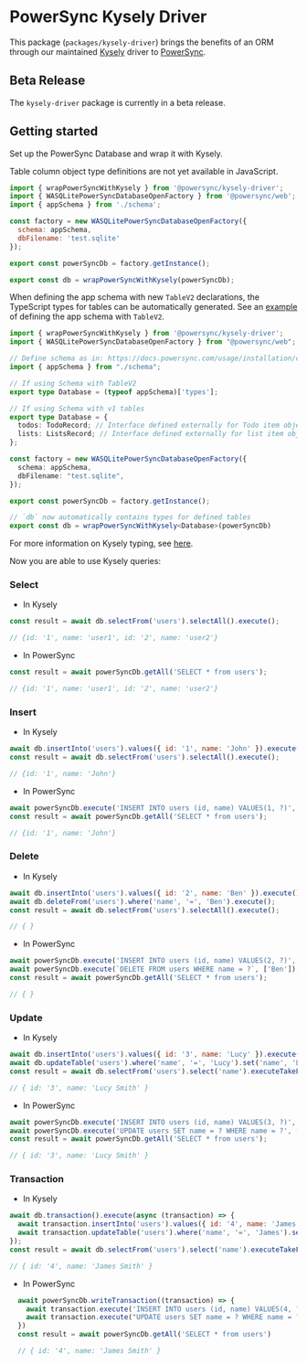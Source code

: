 # PowerSync Kysely Driver

This package (`packages/kysely-driver`) brings the benefits of an ORM through our maintained [Kysely](https://kysely.dev/) driver to [PowerSync](https://powersync.com).

## Beta Release

The `kysely-driver` package is currently in a beta release.

## Getting started

Set up the PowerSync Database and wrap it with Kysely.

Table column object type definitions are not yet available in JavaScript.

```js
import { wrapPowerSyncWithKysely } from '@powersync/kysely-driver';
import { WASQLitePowerSyncDatabaseOpenFactory } from '@powersync/web';
import { appSchema } from './schema';

const factory = new WASQLitePowerSyncDatabaseOpenFactory({
  schema: appSchema,
  dbFilename: 'test.sqlite'
});

export const powerSyncDb = factory.getInstance();

export const db = wrapPowerSyncWithKysely(powerSyncDb);
```

When defining the app schema with new `TableV2` declarations, the TypeScript types for tables can be automatically generated.
See an [example](https://github.com/powersync-ja/powersync-js/blob/main/demos/react-supabase-todolist/src/library/powersync/AppSchema.ts) of defining the app schema with `TableV2`.

```TypeScript
import { wrapPowerSyncWithKysely } from '@powersync/kysely-driver';
import { WASQLitePowerSyncDatabaseOpenFactory } from "@powersync/web";

// Define schema as in: https://docs.powersync.com/usage/installation/client-side-setup/define-your-schema
import { appSchema } from "./schema";

// If using Schema with TableV2
export type Database = (typeof appSchema)['types'];

// If using Schema with v1 tables
export type Database = {
  todos: TodoRecord; // Interface defined externally for Todo item object
  lists: ListsRecord; // Interface defined externally for list item object
};

const factory = new WASQLitePowerSyncDatabaseOpenFactory({
  schema: appSchema,
  dbFilename: "test.sqlite",
});

export const powerSyncDb = factory.getInstance();

// `db` now automatically contains types for defined tables
export const db = wrapPowerSyncWithKysely<Database>(powerSyncDb)
```

For more information on Kysely typing, see [here](https://kysely.dev/docs/getting-started#types).

Now you are able to use Kysely queries:

### Select

- In Kysely

```js
const result = await db.selectFrom('users').selectAll().execute();

// {id: '1', name: 'user1', id: '2', name: 'user2'}
```

- In PowerSync

```js
const result = await powerSyncDb.getAll('SELECT * from users');

// {id: '1', name: 'user1', id: '2', name: 'user2'}
```

### Insert

- In Kysely

```js
await db.insertInto('users').values({ id: '1', name: 'John' }).execute();
const result = await db.selectFrom('users').selectAll().execute();

// {id: '1', name: 'John'}
```

- In PowerSync

```js
await powerSyncDb.execute('INSERT INTO users (id, name) VALUES(1, ?)', ['John']);
const result = await powerSyncDb.getAll('SELECT * from users');

// {id: '1', name: 'John'}
```

### Delete

- In Kysely

```js
await db.insertInto('users').values({ id: '2', name: 'Ben' }).execute();
await db.deleteFrom('users').where('name', '=', 'Ben').execute();
const result = await db.selectFrom('users').selectAll().execute();

// { }
```

- In PowerSync

```js
await powerSyncDb.execute('INSERT INTO users (id, name) VALUES(2, ?)', ['Ben']);
await powerSyncDb.execute(`DELETE FROM users WHERE name = ?`, ['Ben']);
const result = await powerSyncDb.getAll('SELECT * from users');

// { }
```

### Update

- In Kysely

```js
await db.insertInto('users').values({ id: '3', name: 'Lucy' }).execute();
await db.updateTable('users').where('name', '=', 'Lucy').set('name', 'Lucy Smith').execute();
const result = await db.selectFrom('users').select('name').executeTakeFirstOrThrow();

// { id: '3', name: 'Lucy Smith' }
```

- In PowerSync

```js
await powerSyncDb.execute('INSERT INTO users (id, name) VALUES(3, ?)', ['Lucy']);
await powerSyncDb.execute('UPDATE users SET name = ? WHERE name = ?', ['Lucy Smith', 'Lucy']);
const result = await powerSyncDb.getAll('SELECT * from users');

// { id: '3', name: 'Lucy Smith' }
```

### Transaction

- In Kysely

```js
await db.transaction().execute(async (transaction) => {
  await transaction.insertInto('users').values({ id: '4', name: 'James' }).execute();
  await transaction.updateTable('users').where('name', '=', 'James').set('name', 'James Smith').execute();
});
const result = await db.selectFrom('users').select('name').executeTakeFirstOrThrow();

// { id: '4', name: 'James Smith' }
```

- In PowerSync

```js
  await powerSyncDb.writeTransaction((transaction) => {
    await transaction.execute('INSERT INTO users (id, name) VALUES(4, ?)', ['James']);
    await transaction.execute("UPDATE users SET name = ? WHERE name = ?", ['James Smith', 'James']);
  })
  const result = await powerSyncDb.getAll('SELECT * from users')

  // { id: '4', name: 'James Smith' }
```
